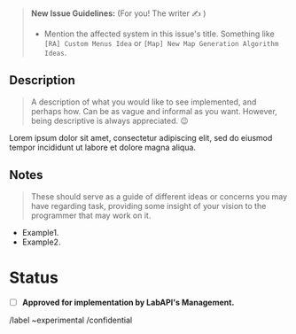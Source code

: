 > **New Issue Guidelines:** (For you! The writer :writing_hand: )
> - Mention the affected system in this issue's title. Something like `[RA] Custom Menus Idea` or `[Map] New Map Generation Algorithm Ideas`.

## Description
> A description of what you would like to see implemented, and perhaps how. Can be as vague and informal as you want. However, being descriptive is always appreciated. 😉

Lorem ipsum dolor sit amet, consectetur adipiscing elit, sed do eiusmod tempor incididunt ut labore et dolore magna aliqua.

## Notes
> These should serve as a guide of different ideas or concerns you may have regarding task, providing some insight of your vision to the programmer that may work on it.
- Example1.
- Example2.

# Status
- [ ] **Approved for implementation by LabAPI's Management.**

/label ~experimental
/confidential
